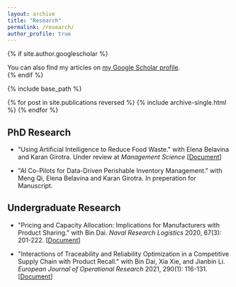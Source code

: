```yaml
---
layout: archive
title: "Research"
permalink: /research/
author_profile: true
---
```


{% if site.author.googlescholar %}
  <div class="wordwrap">You can also find my articles on <a href="{{site.author.googlescholar}}">my Google Scholar profile</a>.</div>
{% endif %}

{% include base_path %}

{% for post in site.publications reversed %}
  {% include archive-single.html %}
{% endfor %}

## PhD Research
* "Using Artificial Intelligence to Reduce Food Waste." with Elena Belavina and Karan Girotra. Under review at *Management Science* [[Document](https://YuNu1210.github.io/files/SSRN_Empirical_Winnow.pdf)]

* "AI Co-Pilots for Data-Driven Perishable Inventory Management." with Meng Qi, Elena Belavina and Karan Girotra. In preperation for Manuscript.

## Undergraduate Research
* "Pricing and Capacity Allocation: Implications for Manufacturers with Product Sharing." with Bin Dai. *Naval Research Logistics* 2020, 67(3): 201-222. [[Document](https://YuNu1210.github.io/files/NRL_ProductSharing.pdf)]

* "Interactions of Traceability and Reliability Optimization in a Competitive Supply Chain with Product Recall." with Bin Dai, Xia Xie, and Jianbin Li. *European Journal of Operational Research* 2021, 290(1): 116-131. [[Document](https://YuNu1210.github.io/files/EJOR_ProductSharing.pdf)]

